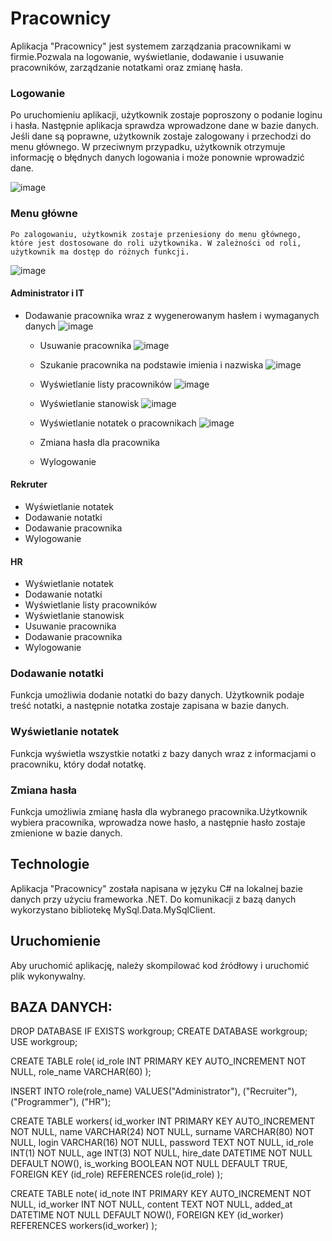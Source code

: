 # Pracownicy
Aplikacja "Pracownicy" jest systemem zarządzania pracownikami w firmie.Pozwala na logowanie, wyświetlanie, dodawanie i usuwanie pracowników, zarządzanie notatkami oraz zmianę hasła.

### Logowanie

Po uruchomieniu aplikacji, użytkownik zostaje poproszony o podanie loginu i hasła. Następnie aplikacja sprawdza wprowadzone dane w bazie danych. Jeśli dane są poprawne, użytkownik zostaje zalogowany i przechodzi do menu głównego. W przeciwnym przypadku, użytkownik otrzymuje informację o błędnych danych logowania i może ponownie wprowadzić dane.

![image](https://github.com/lemur112/Pracownicy/assets/105245169/c99acd6f-81fa-4885-a8c0-e8b74abd80cf)

    
### Menu główne

    Po zalogowaniu, użytkownik zostaje przeniesiony do menu głównego, które jest dostosowane do roli użytkownika. W zależności od roli, użytkownik ma dostęp do różnych funkcji.
![image](https://github.com/lemur112/Pracownicy/assets/105245169/2fc796da-1618-436c-ac44-a0aaf24e1dd9)

#### Administrator i IT

- Dodawanie pracownika wraz z wygenerowanym hasłem i wymaganych danych
    ![image](https://github.com/lemur112/Pracownicy/assets/105245169/9a0d90cf-ffac-4cb5-9ffc-1af2b4e84b43)

    - Usuwanie pracownika
    ![image](https://github.com/lemur112/Pracownicy/assets/105245169/3d4b884b-e0e6-4545-9f9d-484b83d5c3cf)

    - Szukanie pracownika na podstawie imienia i nazwiska
    ![image](https://github.com/lemur112/Pracownicy/assets/105245169/9f79f35a-6a32-4196-a89c-866a7d95e6c3)

    - Wyświetlanie listy pracowników
    ![image](https://github.com/lemur112/Pracownicy/assets/105245169/5f643058-6ade-4791-b288-b6edacbc3d2e)

    - Wyświetlanie stanowisk
    ![image](https://github.com/lemur112/Pracownicy/assets/105245169/ca8ffa2e-c6ab-4e12-86fc-dcacb2028564)

    - Wyświetlanie notatek o pracownikach
    ![image](https://github.com/lemur112/Pracownicy/assets/105245169/8098d018-bd97-49b5-b170-ce79bc85e4a6)

    - Zmiana hasła dla pracownika
    - Wylogowanie

#### Rekruter

- Wyświetlanie notatek
- Dodawanie notatki
- Dodawanie pracownika
- Wylogowanie


#### HR

- Wyświetlanie notatek
- Dodawanie notatki
- Wyświetlanie listy pracowników
- Wyświetlanie stanowisk
- Usuwanie pracownika
- Dodawanie pracownika
- Wylogowanie

### Dodawanie notatki

Funkcja umożliwia dodanie notatki do bazy danych. Użytkownik podaje treść notatki, a następnie notatka zostaje zapisana w bazie danych.

### Wyświetlanie notatek

Funkcja wyświetla wszystkie notatki z bazy danych wraz z informacjami o pracowniku, który dodał notatkę.

### Zmiana hasła

Funkcja umożliwia zmianę hasła dla wybranego pracownika.Użytkownik wybiera pracownika, wprowadza nowe hasło, a następnie hasło zostaje zmienione w bazie danych.

## Technologie

Aplikacja "Pracownicy" została napisana w języku C# na lokalnej bazie danych przy użyciu frameworka .NET. Do komunikacji z bazą danych wykorzystano bibliotekę MySql.Data.MySqlClient.

## Uruchomienie

Aby uruchomić aplikację, należy skompilować kod źródłowy i uruchomić plik wykonywalny.


## BAZA DANYCH:

DROP DATABASE IF EXISTS workgroup;
CREATE DATABASE workgroup;
USE workgroup;

CREATE TABLE role(
    id_role INT PRIMARY KEY AUTO_INCREMENT NOT NULL,
    role_name VARCHAR(60)
);

INSERT INTO role(role_name) VALUES("Administrator"), ("Recruiter"), ("Programmer"), ("HR");

CREATE TABLE workers(
  	id_worker INT PRIMARY KEY AUTO_INCREMENT NOT NULL,
    name VARCHAR(24) NOT NULL,
    surname VARCHAR(80) NOT NULL,
    login VARCHAR(16) NOT NULL,
    password TEXT NOT NULL,
    id_role INT(1) NOT NULL,
    age INT(3) NOT NULL,
    hire_date DATETIME NOT NULL DEFAULT NOW(),
    is_working BOOLEAN NOT NULL DEFAULT TRUE,
    FOREIGN KEY (id_role) REFERENCES role(id_role)
);

CREATE TABLE note(
    id_note INT PRIMARY KEY AUTO_INCREMENT NOT NULL,
    id_worker INT NOT NULL,
    content TEXT NOT NULL,
    added_at DATETIME NOT NULL DEFAULT NOW(),
    FOREIGN KEY (id_worker) REFERENCES workers(id_worker)
);
